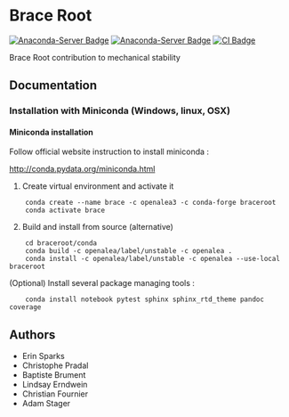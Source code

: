 # Brace Root

[![Anaconda-Server Badge](https://anaconda.org/openalea3/braceroot/badges/installer/conda.svg)](https://conda.anaconda.org/openalea3)
[![Anaconda-Server Badge](https://anaconda.org/openalea3/braceroot/badges/downloads.svg)](https://anaconda.org/openalea3/braceroot)
[![CI Badge](https://github.com/openalea/braceroot/actions/workflows/conda-package-build.yml/badge.svg)](https://github.com/openalea/braceroot/actions)

Brace Root contribution to mechanical stability

## Documentation


### Installation with Miniconda (Windows, linux, OSX)

#### Miniconda installation

Follow official website instruction to install miniconda :

http://conda.pydata.org/miniconda.html

1. Create virtual environment and activate it

```
    conda create --name brace -c openalea3 -c conda-forge braceroot
    conda activate brace
```

2. Build and install from source (alternative)

```
    cd braceroot/conda
    conda build -c openalea/label/unstable -c openalea .
    conda install -c openalea/label/unstable -c openalea --use-local braceroot
```

(Optional) Install several package managing tools :

```
    conda install notebook pytest sphinx sphinx_rtd_theme pandoc coverage
```

## Authors

* Erin Sparks
* Christophe Pradal
* Baptiste Brument
* Lindsay Erndwein
* Christian Fournier	
* Adam Stager
